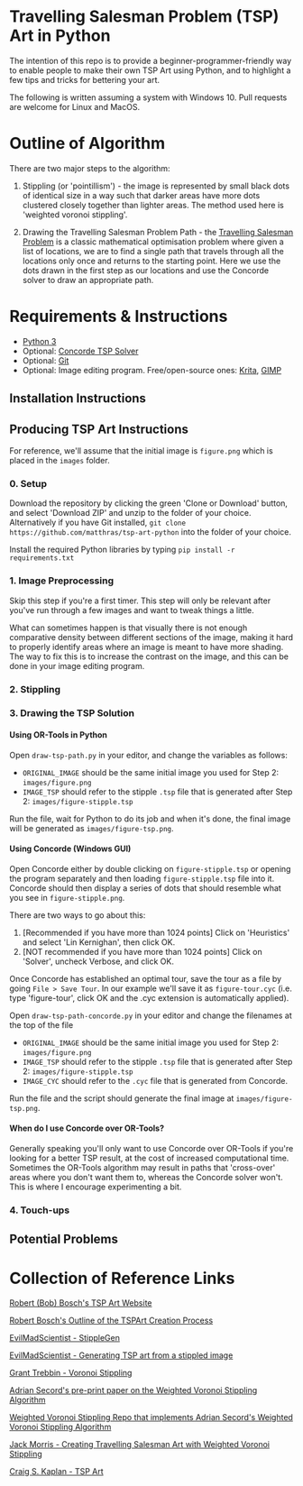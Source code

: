# Travelling Salesman Problem (TSP) Art in Python

The intention of this repo is to provide a beginner-programmer-friendly way to enable people to make their own TSP Art using Python, and to highlight a few tips and tricks for bettering your art.

The following is written assuming a system with Windows 10. Pull requests are welcome for Linux and MacOS.

# Outline of Algorithm

There are two major steps to the algorithm:

1. Stippling (or 'pointillism') - the image is represented by small black dots of identical size in a way such that darker areas have more dots clustered closely together than lighter areas. The method used here is 'weighted voronoi stippling'.

2. Drawing the Travelling Salesman Problem Path - the [Travelling Salesman Problem](https://simple.wikipedia.org/wiki/Travelling_salesman_problem) is a classic mathematical optimisation problem where given a list of locations, we are to find a single path that travels through all the locations only once and returns to the starting point. Here we use the dots drawn in the first step as our locations and use the Concorde solver to draw an appropriate path.

# Requirements & Instructions

* [Python 3](https://www.python.org/downloads/)
* Optional: [Concorde TSP Solver](http://www.math.uwaterloo.ca/tsp/concorde/index.html)
* Optional: [Git](https://git-scm.com/)
* Optional: Image editing program. Free/open-source ones: [Krita](https://krita.org/en/), [GIMP](https://www.gimp.org/)

## Installation Instructions


## Producing TSP Art Instructions

For reference, we'll assume that the initial image is `figure.png` which is placed in the `images` folder.

### 0. Setup 

Download the repository by clicking the green 'Clone or Download' button, and select 'Download ZIP' and unzip to the folder of your choice. Alternatively if you have Git installed, `git clone https://github.com/matthras/tsp-art-python` into the folder of your choice.

Install the required Python libraries by typing `pip install -r requirements.txt` 

### 1. Image Preprocessing

Skip this step if you're a first timer. This step will only be relevant after you've run through a few images and want to tweak things a little.

What can sometimes happen is that visually there is not enough comparative density between different sections of the image, making it hard to properly identify areas where an image is meant to have more shading. The way to fix this is to increase the contrast on the image, and this can be done in your image editing program.

### 2. Stippling


### 3. Drawing the TSP Solution

#### Using OR-Tools in Python

Open `draw-tsp-path.py` in your editor, and change the variables as follows:

* `ORIGINAL_IMAGE` should be the same initial image you used for Step 2: `images/figure.png`
* `IMAGE_TSP` should refer to the stipple `.tsp` file that is generated after Step 2: `images/figure-stipple.tsp`

Run the file, wait for Python to do its job and when it's done, the final image will be generated as `images/figure-tsp.png`.

#### Using Concorde (Windows GUI)

Open Concorde either by double clicking on `figure-stipple.tsp` or opening the program separately and then loading `figure-stipple.tsp` file into it. Concorde should then display a series of dots that should resemble what you see in `figure-stipple.png`.

There are two ways to go about this:

1. [Recommended if you have more than 1024 points] Click on 'Heuristics' and select 'Lin Kernighan', then click OK.
2. [NOT recommended if you have more than 1024 points] Click on 'Solver', uncheck Verbose, and click OK.

Once Concorde has established an optimal tour, save the tour as a file by going `File > Save Tour`. In our example we'll save it as `figure-tour.cyc` (i.e. type 'figure-tour', click OK and the .cyc extension is automatically applied).

Open `draw-tsp-path-concorde.py` in your editor and change the filenames at the top of the file

* `ORIGINAL_IMAGE` should be the same initial image you used for Step 2: `images/figure.png`
* `IMAGE_TSP` should refer to the stipple `.tsp` file that is generated after Step 2: `images/figure-stipple.tsp`
* `IMAGE_CYC` should refer to the `.cyc` file that is generated from Concorde.

Run the file and the script should generate the final image at `images/figure-tsp.png`.

#### When do I use Concorde over OR-Tools?

Generally speaking you'll only want to use Concorde over OR-Tools if you're looking for a better TSP result, at the cost of increased computational time. Sometimes the OR-Tools algorithm may result in paths that 'cross-over' areas where you don't want them to, whereas the Concorde solver won't. This is where I encourage experimenting a bit.

### 4. Touch-ups


## Potential Problems



# Collection of Reference Links

[Robert (Bob) Bosch's TSP Art Website](http://www2.oberlin.edu/math/faculty/bosch/tspart-page.html)

[Robert Bosch's Outline of the TSPArt Creation Process](http://www2.oberlin.edu/math/faculty/bosch/making-tspart-page.html)

[EvilMadScientist - StippleGen](https://www.evilmadscientist.com/2012/stipplegen-weighted-voronoi-stippling-and-tsp-paths-in-processing/)

[EvilMadScientist - Generating TSP art from a stippled image](https://wiki.evilmadscientist.com/Generating_TSP_art_from_a_stippled_image)

[Grant Trebbin - Voronoi Stippling](https://www.grant-trebbin.com/2017/02/voronoi-stippling.html)

[Adrian Secord's pre-print paper on the Weighted Voronoi Stippling Algorithm](https://mrl.nyu.edu/~ajsecord/npar2002/npar2002_ajsecord_preprint.pdf)

[Weighted Voronoi Stippling Repo that implements Adrian Secord's Weighted Voronoi Stippling Algorithm](https://github.com/ReScience-Archives/Rougier-2017)

[Jack Morris - Creating Travelling Salesman Art with Weighted Voronoi Stippling](http://jackxmorris.com/posts/traveling-salesman-art)

[Craig S. Kaplan - TSP Art](http://www.cgl.uwaterloo.ca/csk/projects/tsp/)